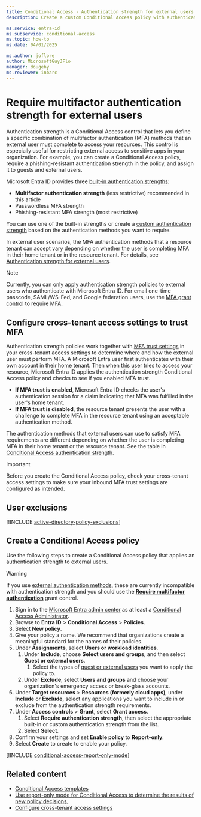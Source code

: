 ```yaml
---
title: Conditional Access - Authentication strength for external users
description: Create a custom Conditional Access policy with authentication strength to require specific multifactor authentication (MFA) methods for external users.

ms.service: entra-id
ms.subservice: conditional-access
ms.topic: how-to
ms.date: 04/01/2025

ms.author: joflore
author: MicrosoftGuyJFlo
manager: dougeby
ms.reviewer: inbarc
---
```

# Require multifactor authentication strength for external users

Authentication strength is a Conditional Access control that lets you define a specific combination of multifactor authentication (MFA) methods that an external user must complete to access your resources. This control is especially useful for restricting external access to sensitive apps in your organization. For example, you can create a Conditional Access policy, require a phishing-resistant authentication strength in the policy, and assign it to guests and external users.

Microsoft Entra ID provides three [built-in authentication strengths](/entra/identity/authentication/concept-authentication-strengths):

- **Multifactor authentication strength** (less restrictive) recommended in this article
- Passwordless MFA strength
- Phishing-resistant MFA strength (most restrictive)

You can use one of the built-in strengths or create a [custom authentication strength](/entra/identity/authentication/concept-authentication-strength-advanced-options) based on the authentication methods you want to require.

In external user scenarios, the MFA authentication methods that a resource tenant can accept vary depending on whether the user is completing MFA in their home tenant or in the resource tenant. For details, see [Authentication strength for external users](/entra/identity/authentication/concept-authentication-strength-external-users).

> [!NOTE]
> Currently, you can only apply authentication strength policies to external users who authenticate with Microsoft Entra ID. For email one-time passcode, SAML/WS-Fed, and Google federation users, use the [MFA grant control](concept-conditional-access-grant.md#require-multifactor-authentication) to require MFA.

## Configure cross-tenant access settings to trust MFA

Authentication strength policies work together with [MFA trust settings](~/external-id/cross-tenant-access-settings-b2b-collaboration.yml#to-change-inbound-trust-settings-for-mfa-and-device-claims) in your cross-tenant access settings to determine where and how the external user must perform MFA. A Microsoft Entra user first authenticates with their own account in their home tenant. Then when this user tries to access your resource, Microsoft Entra ID applies the authentication strength Conditional Access policy and checks to see if you enabled MFA trust.

- **If MFA trust is enabled**, Microsoft Entra ID checks the user's authentication session for a claim indicating that MFA was fulfilled in the user's home tenant.
- **If MFA trust is disabled**, the resource tenant presents the user with a challenge to complete MFA in the resource tenant using an acceptable authentication method.

The authentication methods that external users can use to satisfy MFA requirements are different depending on whether the user is completing MFA in their home tenant or the resource tenant. See the table in [Conditional Access authentication strength](https://aka.ms/b2b-auth-strengths).

> [!IMPORTANT]
> Before you create the Conditional Access policy, check your cross-tenant access settings to make sure your inbound MFA trust settings are configured as intended.

## User exclusions
[!INCLUDE [active-directory-policy-exclusions](~/includes/entra-policy-exclude-user.md)]

## Create a Conditional Access policy

Use the following steps to create a Conditional Access policy that applies an authentication strength to external users.

> [!WARNING]
> If you use [external authentication methods](/entra/identity/authentication/how-to-authentication-external-method-manage), these are currently incompatible with authentication strength and you should use the **[Require multifactor authentication](concept-conditional-access-grant.md#require-multifactor-authentication)** grant control.

1. Sign in to the [Microsoft Entra admin center](https://entra.microsoft.com) as at least a [Conditional Access Administrator](../role-based-access-control/permissions-reference.md#conditional-access-administrator).
1. Browse to **Entra ID** > **Conditional Access** > **Policies**.
1. Select **New policy**.
1. Give your policy a name. We recommend that organizations create a meaningful standard for the names of their policies.
1. Under **Assignments**, select **Users or workload identities**.
   1. Under **Include**, choose **Select users and groups**, and then select **Guest or external users**.
      1. Select the types of [guest or external users](~/external-id/authentication-conditional-access.md#assigning-conditional-access-policies-to-external-user-types) you want to apply the policy to.
   1. Under **Exclude**, select **Users and groups** and choose your organization's emergency access or break-glass accounts.
1. Under **Target resources** > **Resources (formerly cloud apps)**, under **Include** or **Exclude**, select any applications you want to include in or exclude from the authentication strength requirements.
1. Under **Access controls** > **Grant**, select **Grant access**.
   1. Select **Require authentication strength**, then select the appropriate built-in or custom authentication strength from the list.
   1. Select **Select**.
1. Confirm your settings and set **Enable policy** to **Report-only**.
1. Select **Create** to create to enable your policy.

[!INCLUDE [conditional-access-report-only-mode](../../includes/conditional-access-report-only-mode.md)]

## Related content

- [Conditional Access templates](concept-conditional-access-policy-common.md)
- [Use report-only mode for Conditional Access to determine the results of new policy decisions.](concept-conditional-access-report-only.md)
- [Configure cross-tenant access settings](/entra/external-id/cross-tenant-access-settings-b2b-collaboration#to-change-inbound-trust-settings-for-mfa-and-device-claims)
